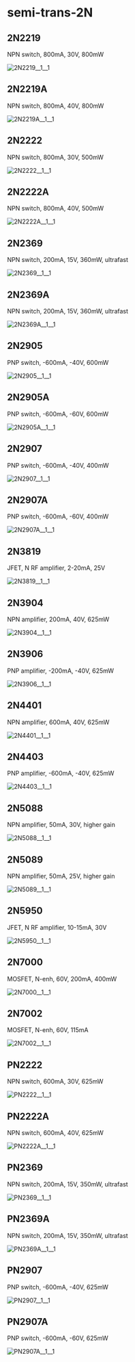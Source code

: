 # semi-trans-2N

## 2N2219
NPN switch, 800mA, 30V, 800mW

![2N2219__1__1](/images/semi-trans-NXP__BFR540__1__1.png?raw=true) 

## 2N2219A
NPN switch, 800mA, 40V, 800mW

![2N2219A__1__1](/images/semi-trans-NXP__BFR540__1__1.png?raw=true) 

## 2N2222
NPN switch, 800mA, 30V, 500mW

![2N2222__1__1](/images/semi-trans-NXP__BFR540__1__1.png?raw=true) 

## 2N2222A
NPN switch, 800mA, 40V, 500mW

![2N2222A__1__1](/images/semi-trans-NXP__BFR540__1__1.png?raw=true) 

## 2N2369
NPN switch, 200mA, 15V, 360mW, ultrafast

![2N2369__1__1](/images/semi-trans-NXP__BFR540__1__1.png?raw=true) 

## 2N2369A
NPN switch, 200mA, 15V, 360mW, ultrafast

![2N2369A__1__1](/images/semi-trans-NXP__BFR540__1__1.png?raw=true) 

## 2N2905
PNP switch, -600mA, -40V, 600mW

![2N2905__1__1](/images/semi-trans-NXP__BFT92W__1__1.png?raw=true) 

## 2N2905A
PNP switch, -600mA, -60V, 600mW

![2N2905A__1__1](/images/semi-trans-NXP__BFT92W__1__1.png?raw=true) 

## 2N2907
PNP switch, -600mA, -40V, 400mW

![2N2907__1__1](/images/semi-trans-NXP__BFT92W__1__1.png?raw=true) 

## 2N2907A
PNP switch, -600mA, -60V, 400mW

![2N2907A__1__1](/images/semi-trans-NXP__BFT92W__1__1.png?raw=true) 

## 2N3819
JFET, N RF amplifier, 2-20mA, 25V

![2N3819__1__1](/images/semi-trans-MMB__MMBF4416__1__1.png?raw=true) 

## 2N3904
NPN amplifier, 200mA, 40V, 625mW

![2N3904__1__1](/images/semi-trans-NXP__BFR540__1__1.png?raw=true) 

## 2N3906
PNP amplifier, -200mA, -40V, 625mW

![2N3906__1__1](/images/semi-trans-NXP__BFT92W__1__1.png?raw=true) 

## 2N4401
NPN amplifier, 600mA, 40V, 625mW

![2N4401__1__1](/images/semi-trans-NXP__BFR540__1__1.png?raw=true) 

## 2N4403
PNP amplifier, -600mA, -40V, 625mW

![2N4403__1__1](/images/semi-trans-NXP__BFT92W__1__1.png?raw=true) 

## 2N5088
NPN amplifier, 50mA, 30V, higher gain

![2N5088__1__1](/images/semi-trans-NXP__BFR540__1__1.png?raw=true) 

## 2N5089
NPN amplifier, 50mA, 25V, higher gain

![2N5089__1__1](/images/semi-trans-NXP__BFR540__1__1.png?raw=true) 

## 2N5950
JFET, N RF amplifier, 10-15mA, 30V

![2N5950__1__1](/images/semi-trans-MMB__MMBF4416__1__1.png?raw=true) 

## 2N7000
MOSFET, N-enh, 60V, 200mA, 400mW

![2N7000__1__1](/images/semi-trans-AO__AOD5T40P__1__1.png?raw=true) 

## 2N7002
MOSFET, N-enh, 60V, 115mA

![2N7002__1__1](/images/semi-trans-AO__AOD5T40P__1__1.png?raw=true) 

## PN2222
NPN switch, 600mA, 30V, 625mW

![PN2222__1__1](/images/semi-trans-NXP__BFR540__1__1.png?raw=true) 

## PN2222A
NPN switch, 600mA, 40V, 625mW

![PN2222A__1__1](/images/semi-trans-NXP__BFR540__1__1.png?raw=true) 

## PN2369
NPN switch, 200mA, 15V, 350mW, ultrafast

![PN2369__1__1](/images/semi-trans-NXP__BFR540__1__1.png?raw=true) 

## PN2369A
NPN switch, 200mA, 15V, 350mW, ultrafast

![PN2369A__1__1](/images/semi-trans-NXP__BFR540__1__1.png?raw=true) 

## PN2907
PNP switch, -600mA, -40V, 625mW

![PN2907__1__1](/images/semi-trans-NXP__BFT92W__1__1.png?raw=true) 

## PN2907A
PNP switch, -600mA, -60V, 625mW

![PN2907A__1__1](/images/semi-trans-NXP__BFT92W__1__1.png?raw=true) 

